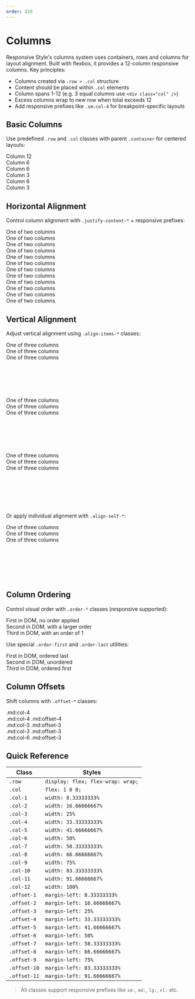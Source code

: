```yaml
---
order: 220
---
```


# Columns

Responsive Style's columns system uses containers, rows and columns for layout alignment. Built with flexbox, it provides a 12-column responsive columns. Key principles:

- Columns created via `.row > .col` structure
- Content should be placed within `.col` elements
- Column spans 1-12 (e.g. 3 equal columns use `<div class="col" />`)
- Excess columns wrap to new row when total exceeds 12
- Add responsive prefixes like `.sm:col-4` for breakpoint-specific layouts

## Basic Columns

Use predefined `.row` and `.col` classes with parent `.container` for centered layouts:

<Story title="Basic Columns">
<div class="demo-columns container text-center my-5">
  <div class="row mb-3 mb-3">
    <div class="col">
      Column 12
    </div>
  </div>
  <div class="row mb-3 mb-3">
    <div class="col">
      Column 6
    </div>
    <div class="col">
      Column 6
    </div>
  </div>
  <div class="row mb-3 mb-3">
    <div class="col">
      Column 3
    </div>
    <div class="col">
      Column 6
    </div>
    <div class="col">
      Column 3
    </div>
  </div>
</div>
</Story>

## Horizontal Alignment

Control column alignment with `.justify-content-*` + responsive prefixes:

<Story title="Horizontal Alignment">
<div class="demo-columns container text-center my-5">
  <div class="row justify-content-start lg:justify-content-center mb-3">
    <div class="col-4">
      One of two columns
    </div>
    <div class="col-4">
      One of two columns
    </div>
  </div>
  <div class="row justify-content-center mb-3">
    <div class="col-4">
      One of two columns
    </div>
    <div class="col-4">
      One of two columns
    </div>
  </div>
  <div class="row justify-content-end mb-3">
    <div class="col-4">
      One of two columns
    </div>
    <div class="col-4">
      One of two columns
    </div>
  </div>
  <div class="row justify-content-around mb-3">
    <div class="col-4">
      One of two columns
    </div>
    <div class="col-4">
      One of two columns
    </div>
  </div>
  <div class="row justify-content-between mb-3">
    <div class="col-4">
      One of two columns
    </div>
    <div class="col-4">
      One of two columns
    </div>
  </div>
  <div class="row justify-content-evenly mb-3">
    <div class="col-4">
      One of two columns
    </div>
    <div class="col-4">
      One of two columns
    </div>
  </div>
</div>
</Story>

## Vertical Alignment

Adjust vertical alignment using `.align-items-*` classes:

<Story title="Vertical Alignment">
<div class="demo-columns container text-center bg-gray my-5">
  <div class="row align-items-start lg:align-items-center" style="height: 150px;">
    <div class="col">
      One of three columns
    </div>
    <div class="col">
      One of three columns
    </div>
    <div class="col">
      One of three columns
    </div>
  </div>
</div>
<div class="demo-columns container text-center bg-gray my-5">
  <div class="row align-items-center" style="height: 150px;">
    <div class="col">
      One of three columns
    </div>
    <div class="col">
      One of three columns
    </div>
    <div class="col">
      One of three columns
    </div>
  </div>
</div>
<div class="demo-columns container text-center bg-gray my-5">
  <div class="row align-items-end" style="height: 150px;">
    <div class="col">
      One of three columns
    </div>
    <div class="col">
      One of three columns
    </div>
    <div class="col">
      One of three columns
    </div>
  </div>
</div>
</Story>

Or apply individual alignment with `.align-self-*`:

<Story title="Individual Vertical Alignment">
<div class="demo-columns container text-center bg-gray">
  <div class="row" style="height: 150px;">
    <div class="col align-self-start">
      One of three columns
    </div>
    <div class="col align-self-center">
      One of three columns
    </div>
    <div class="col align-self-end">
      One of three columns
    </div>
  </div>
</div>
</Story>

## Column Ordering

Control visual order with `.order-*` classes (responsive supported):

<Story title="Column Ordering">
<div class="demo-columns container text-center my-5">
  <div class="row">
    <div class="col">
      First in DOM, no order applied
    </div>
    <div class="col order-5">
      Second in DOM, with a larger order
    </div>
    <div class="col order-1">
      Third in DOM, with an order of 1
    </div>
  </div>
</div>
</Story>

Use special `.order-first` and `.order-last` utilities:

<Story title="Special Order Classes">
<div class="demo-columns container text-center my-5">
  <div class="row">
    <div class="col order-last">
      First in DOM, ordered last
    </div>
    <div class="col">
      Second in DOM, unordered
    </div>
    <div class="col order-first">
      Third in DOM, ordered first
    </div>
  </div>
</div>
</Story>

## Column Offsets

Shift columns with `.offset-*` classes:

<Story title="Column Offsets">
<div class="demo-columns container text-center my-5">
  <div class="row">
    <div class="md:col-4">.md:col-4</div>
    <div class="md:col-4 md:offset-4">.md:col-4 .md:offset-4</div>
  </div>
  <div class="row">
    <div class="md:col-3 md:offset-3">.md:col-3 .md:offset-3</div>
    <div class="md:col-3 md:offset-3">.md:col-3 .md:offset-3</div>
  </div>
  <div class="row">
    <div class="md:col-6 md:offset-3">.md:col-6 .md:offset-3</div>
  </div>
</div>
</Story>

## Quick Reference

| Class        | Styles                            |
| ------------ | --------------------------------- |
| `.row`       | `display: flex; flex-wrap: wrap;` |
| `.col`       | `flex: 1 0 0;`                    |
| `.col-1`     | `width: 8.33333333%`              |
| `.col-2`     | `width: 16.66666667%`             |
| `.col-3`     | `width: 25%`                      |
| `.col-4`     | `width: 33.33333333%`             |
| `.col-5`     | `width: 41.66666667%`             |
| `.col-6`     | `width: 50%`                      |
| `.col-7`     | `width: 58.33333333%`             |
| `.col-8`     | `width: 66.66666667%`             |
| `.col-9`     | `width: 75%`                      |
| `.col-10`    | `width: 83.33333333%`             |
| `.col-11`    | `width: 91.66666667%`             |
| `.col-12`    | `width: 100%`                     |
| `.offset-1`  | `margin-left: 8.33333333%`        |
| `.offset-2`  | `margin-left: 16.66666667%`       |
| `.offset-3`  | `margin-left: 25%`                |
| `.offset-4`  | `margin-left: 33.33333333%`       |
| `.offset-5`  | `margin-left: 41.66666667%`       |
| `.offset-6`  | `margin-left: 50%`                |
| `.offset-7`  | `margin-left: 58.33333333%`       |
| `.offset-8`  | `margin-left: 66.66666667%`       |
| `.offset-9`  | `margin-left: 75%`                |
| `.offset-10` | `margin-left: 83.33333333%`       |
| `.offset-11` | `margin-left: 91.66666667%`       |

> All classes support responsive prefixes like `sm:`, `md:`, `lg:`, `xl:` etc.
